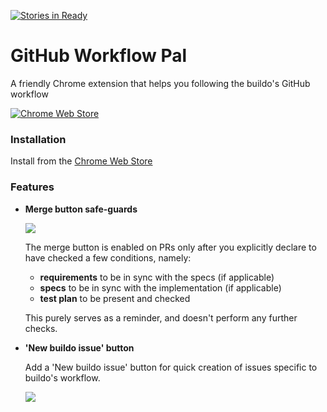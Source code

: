[![Stories in Ready](https://badge.waffle.io/buildo/github-workflow-pal.png?label=ready&title=Ready)](https://waffle.io/buildo/github-workflow-pal)
# GitHub Workflow Pal
A friendly Chrome extension that helps you following the buildo's GitHub workflow

[![Chrome Web Store](https://img.shields.io/chrome-web-store/v/chkjadbenkogbdkdjeckjfbbnjpmbelm.svg?maxAge=2592000)](https://chrome.google.com/webstore/detail/buildos-github-workflow-e/chkjadbenkogbdkdjeckjfbbnjpmbelm)

### Installation
Install from the [Chrome Web Store](https://chrome.google.com/webstore/detail/buildos-github-workflow-e/chkjadbenkogbdkdjeckjfbbnjpmbelm)

### Features

- **Merge button safe-guards**

  ![](https://cloud.githubusercontent.com/assets/691940/10787819/b2738a22-7d73-11e5-9824-cf0777be7b1d.png)

    The merge button is enabled on PRs only after you explicitly declare to have checked a few conditions, namely:
    - **requirements** to be in sync with the specs (if applicable)
    - **specs** to be in sync with the implementation (if applicable)
    - **test plan** to be present and checked

    This purely serves as a reminder, and doesn't perform any further checks.

- **'New buildo issue' button**

  Add a 'New buildo issue' button for quick creation of issues specific to buildo's workflow.

  ![](http://g.recordit.co/tSDUdcagnl.gif)
